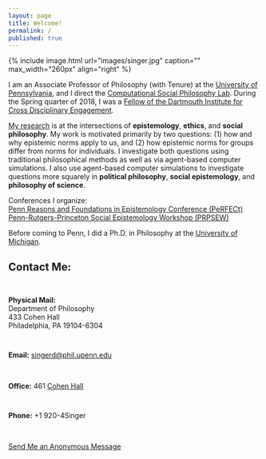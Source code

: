 ```yaml
---
layout: page
title: Welcome!
permalink: /
published: true
---
```

<div style="width: 100%;" markdown="1">
{% include image.html url="images/singer.jpg" caption="" max_width="260px" align="right" %}

I am an Associate Professor of Philosophy (with Tenure) at the [University of Pennsylvania](http://philosophy.sas.upenn.edu/), and I direct the [Computational Social Philosophy Lab](/CSPL/).  During the Spring quarter of 2018, I was a [Fellow of the Dartmouth Institute for Cross Disciplinary Engagement](http://ice.dartmouth.edu/fellows-program/daniel-singer).

[My research](http://www.danieljsinger.com/research/) is at the intersections of **epistemology**, **ethics**, and **social philosophy**.  My work is motivated primarily by two questions: (1) how and why epistemic norms apply to us, and (2) how epistemic norms for groups differ from norms for individuals.  I investigate both questions using traditional philosophical methods as well as via agent-based computer simulations.  I also use agent-based computer simulations to investigate questions more squarely in **political philosophy**, **social epistemology**, and **philosophy of science**.

Conferences I organize:  
[Penn Reasons and Foundations in Epistemology Conference (PeRFECt)](http://www.danieljsinger.com/PeRFECt5/)  
[Penn-Rutgers-Princeton Social Epistemology Workshop (PRPSEW)](http://www.danieljsinger.com/PRPSEW/)

Before coming to Penn, I did a Ph.D. in Philosophy at the [University of Michigan](http://www.lsa.umich.edu/philosophy/).
</div>


<a id="contact"></a>
<h2>Contact Me:</h2>

<div class="grid-container outline">
  <div class="row" style="padding-bottom: 1em">
    <div class="col-2" style="padding-top: 1em;">
    <p><b>Physical Mail:</b><br />
      Department of Philosophy<br />
      433 Cohen Hall<br />
      Philadelphia, PA 19104-6304</p>
    </div>
    <div class="col-2" style="padding-top: 1em;">
      <p><b>Email:</b> <a href="mailto:singerd@phil.upenn.edu">singerd@phil.upenn.edu</a></p>
      <br />
      <p><b>Office:</b> 461 <a href="http://www.facilities.upenn.edu/maps/locations/cohen-hall-claudia">Cohen Hall</a></p>
    </div>
    <div class="col-2" style="padding-top: 1em;">
      <p><b>Phone:</b> +1 920-4Singer</p>
      <br />
      <p><a href="http://www.danieljsinger.com/anonmessage/">Send Me an Anonymous Message</a></p>
    </div>
  </div>
</div>
